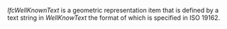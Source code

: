 _IfcWellKnownText_ is a geometric representation item that is defined by a text string in _WellKnowText_ the format of which is specified in ISO 19162.
